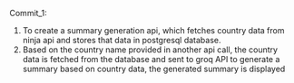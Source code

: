 Commit_1:
1) To create a summary generation api, which fetches country data from ninja api and stores that data in postgresql database.
2) Based on the country name provided in another api call, the country data is fetched from the database and sent to groq API to generate a summary based on country data, the generated summary is displayed
